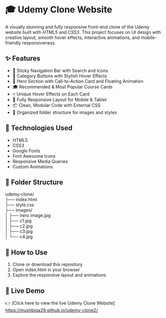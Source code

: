 # 🎓 Udemy Clone Website

A visually stunning and fully responsive front-end clone of the Udemy website built with *HTML5* and *CSS3*. This project focuses on UI design with creative layout, smooth hover effects, interactive animations, and mobile-friendly responsiveness.

## ✨ Features

- 🧭 Sticky Navigation Bar with Search and Icons  
- 🧩 Category Buttons with Stylish Hover Effects  
- 🎯 Hero Section with Call-to-Action Card and Floating Animation  
- 🎓 Recommended & Most Popular Course Cards  
- 🖱 Unique Hover Effects on Each Card  
- 🧵 Fully Responsive Layout for Mobile & Tablet  
- 📦 Clean, Modular Code with External CSS  
- 📂 Organized folder structure for images and styles

## 🚀 Technologies Used

- HTML5  
- CSS3  
- Google Fonts  
- Font Awesome Icons  
- Responsive Media Queries  
- Custom Animations

## 📁 Folder Structure

udemy-clone/  
├── index.html  
├── style.css  
├── images/  
│   ├── hero image.jpg  
│   ├── c1.jpg  
│   ├── c2.jpg  
│   ├── c3.jpg  
│   └── c4.jpg  

## 📌 How to Use

1. Clone or download this repository  
2. Open index.html in your browser  
3. Explore the responsive layout and animations

## 🔗 Live Demo

👉 [Click here to view the live Udemy Clone Website]  https://mushbiqa29.github.io/udemy-clone2/
